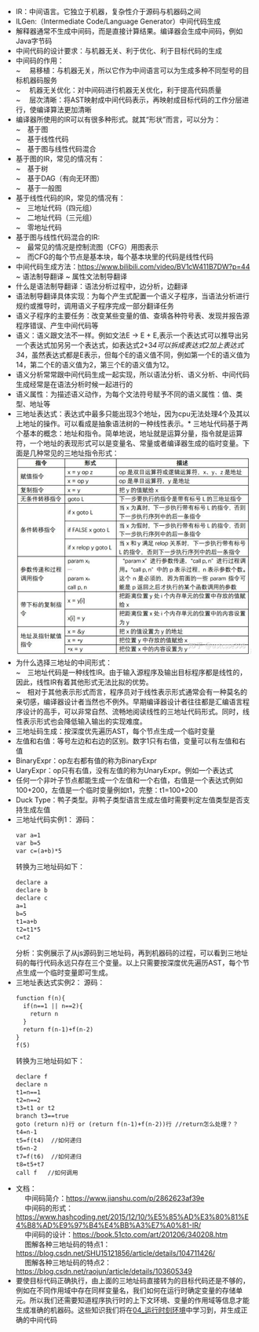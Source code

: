 
* IR：中间语言。它独立于机器，复杂性介于源码与机器码之间
* ILGen:（Intermediate Code/Language Generator）中间代码生成
* 解释器通常不生成中间码，而是直接计算结果。编译器会生成中间码，例如Java字节码
* 中间代码的设计要求：与机器无关、利于优化、利于目标代码的生成
* 中间码的作用：
  <br/>
  ~&emsp; 易移植：与机器无关，所以它作为中间语言可以为生成多种不同型号的目标机器码服务
  <br/>
  ~&emsp; 机器无关优化：对中间码进行机器无关优化，利于提高代码质量
  <br/>
  ~&emsp; 层次清晰：将AST映射成中间代码表示，再映射成目标代码的工作分层进行，使编译算法更加清晰
* 编译器所使用的IR可以有很多种形式。就其“形状”而言，可以分为：
  <br/>
  ~&emsp;基于图
  <br/>
  ~&emsp;基于线性代码
  <br/>
  ~&emsp;基于图与线性代码混合
* 基于图的IR，常见的情况有：
  <br/>
  ~&emsp;基于树
  <br/>
  ~&emsp;基于DAG（有向无环图）
  <br/>
  ~&emsp;基于一般图
* 基于线性代码的IR，常见的情况有：
  <br/>
  ~&emsp;三地址代码（四元组）
  <br/>
  ~&emsp;二地址代码（三元组）
  <br/>
  ~&emsp;零地址代码
* 基于图与线性代码混合的IR:
  <br/>
  ~&emsp;最常见的情况是控制流图（CFG）用图表示
  <br/>
  ~&emsp;而CFG的每个节点是基本块，每个基本块里的代码是线性代码
* 中间代码生成方法：https://www.bilibili.com/video/BV1cW411B7DW?p=44
  ~ 语法制导翻译
  ~ 属性文法制导翻译
* 什么是语法制导翻译：语法分析过程中，边分析，边翻译
* 语法制导翻译具体实现：为每个产生式配置一个语义子程序，当语法分析进行规约或推导时，调用语义子程序完成一部分翻译任务
* 语义子程序的主要任务：改变某些变量的值、查填各种符号表、发现并报告源程序错误、产生中间代码等
* 语义：语义跟文法不一样。例如文法E → E + E,表示一个表达式可以推导出另一个表达式加另另一个表达式，如表达式2+3*4可以拆成表达式2加上表达式3*4，虽然表达式都是E表示，但每个E的语义值不同，例如第一个E的语义值为14，第二个E的语义值为2，第三个E的语义值为12。
* 语义分析常常跟中间代码生成一起实现，所以语法分析、语义分析、中间代码生成经常是在语法分析时候一起进行的
* 语义属性：为描述语义动作，为每个文法符号赋予不同的语义属性：值、类型、地址等
* 三地址表达式：表达式中最多只能出现3个地址，因为cpu无法处理4个及其以上地址的操作。可以看成是抽象语法树的一种线性表示。* 三地址代码基于两个基本的概念：地址和指令。简单地说，地址就是运算分量，指令就是运算符，一个地址的表现形式可以是变量名、常量或者编译器生成的临时变量。下面是几种常见的三地址指令形式：
  ![ir指令行事](./imgs/ir.jpg)
* 为什么选择三地址的中间形式：
    <br/>
  ~&emsp;三地址代码是一种线性IR。由于输入源程序及输出目标程序都是线性的，因此，线性IR有着其他形式无法比拟的优势。
    <br/>
  ~&emsp;相对于其他表示形式而言，程序员对于线性表示形式通常会有一种莫名的亲切感，编译器设计者当然也不例外。早期编译器设计者往往都是汇编语言程序设计的高手，可以非常自然、流畅地阅读线性的三地址代码形式。同时，线性表示形式也会降低输入输出的实现难度。
* 三地址码生成：按深度优先遍历AST，每个节点生成一个临时变量   
* 左值和右值：等号左边和右边的区别。数字1只有右值，变量可以有左值和右值
* BinaryExpr：op左右都有值的称为BinaryExpr
* UaryExpr：op只有右值，没有左值的称为UnaryExpr。例如一个表达式
* 任何一个非叶子节点都能生成一个左值和一个右值，右值是一个表达式例如100+200，左值是一个临时变量例如t1，完整：t1=100+200
* Duck Type：鸭子类型。非鸭子类型语言生成左值时需要判定左值类型是否支持生成左值
* 三地址代码实例1：
  源码：
  ```
  var a=1
  var b=5
  var c=(a+b)*5
  ```
  转换为三地址码如下：
  ```
  declare a 
  declare b
  declare c
  a=1
  b=5
  t1=a+b
  t2=t1*5
  c=t2
  ```
  分析：实例展示了从js源码到三地址码，再到机器码的过程，可以看到三地址码的每行代码永远只存在三个变量。以上只需要按深度优先遍历AST，每个节点生成一个临时变量即可生成。
* 三地址表达式实例2：
  源码：
  ```
  function f(n){
    if(n==1 || n==2){
      return n
    }
    return f(n-1)+f(n-2)
  }
  f(5)
  ```
  转换为三地址码如下：
  ```
  declare f
  declare n  
  t1=n==1
  t2=n==2
  t3=t1 or t2
  branch t3==true
  goto (return n)行 or (return f(n-1)+f(n-2))行 //return怎么处理？？
  t4=n-1
  t5=f(t4)  //如何递归
  t6=n-2
  t7=f(t6)  //如何递归
  t8=t5+t7
  call f   //如何调用
  ```
* 文档：
  <br/>
  &emsp; 中间码简介：https://www.jianshu.com/p/2862623af39e
  <br/>
  &emsp; 中间码的形式：https://www.hashcoding.net/2015/12/10/%E5%85%AD%E3%80%81%E4%B8%AD%E9%97%B4%E4%BB%A3%E7%A0%81-IR/
  <br/>
  &emsp; 中间码的设计：https://book.51cto.com/art/201206/340208.htm
  <br/>
  &emsp; 图解各种三地址码的特点1：https://blog.csdn.net/SHU15121856/article/details/104711426/
  <br/>
  &emsp; 图解各种三地址码的特点2：https://blog.csdn.net/raojun/article/details/103605349
* 要使目标代码正确执行，由上面的三地址码直接转为的目标代码还是不够的，例如在不同作用域中存在同样变量名，我们如何在运行时确定变量的存储单元。所以我们还需要知道程序执行时的上下文环境、变量的作用域等信息才能生成准确的机器码。这些知识我们将在[04_运行时刻环境](../04_运行时刻环境/README.md)中学习到，并生成正确的中间代码
